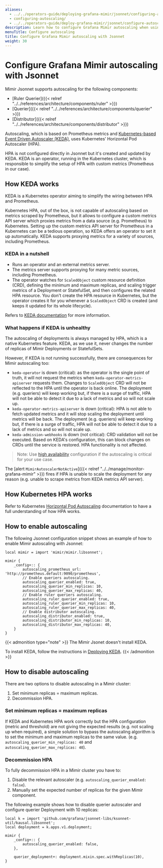 ```yaml
---
aliases:
  - ../../operators-guide/deploying-grafana-mimir/jsonnet/configuring-autoscaling/
  - configuring-autoscaling/
  - ../../operators-guide/deploy-grafana-mimir/jsonnet/configure-autoscaling/
description: Learn how to configure Grafana Mimir autoscaling when using Jsonnet.
menuTitle: Configure autoscaling
title: Configure Grafana Mimir autoscaling with Jsonnet
weight: 30
---
```


# Configure Grafana Mimir autoscaling with Jsonnet

Mimir Jsonnet supports autoscaling for the following components:

- [Ruler Querier]({{< relref "../../references/architecture/components/ruler" >}})
- [Querier]({{< relref "../../references/architecture/components/querier" >}})
- [Distributor]({{< relref "../../references/architecture/components/distributor" >}})

Autoscaling, which is based on Prometheus metrics and [Kubernetes-based Event Driven Autoscaler (KEDA)](https://keda.sh), uses Kubernetes’ Horizontal Pod Autoscaler (HPA).

HPA is not configured directly in Jsonnet but it's created and updated by KEDA.
KEDA is an operator, running in the Kubernetes cluster, which is responsible to simplify the setup of HPA with custom metrics (Prometheus in our case).

## How KEDA works

KEDA is a Kubernetes operator aiming to simplify the wiring between HPA and Prometheus.

Kubernetes HPA, out of the box, is not capable of autoscaling based on metrics scraped by Prometheus, but it allows to configure a custom metrics API server which proxies metrics from a data source (e.g. Prometheus) to Kubernetes.
Setting up the custom metrics API server for Prometheus in a Kubernetes can be a tedious operation, so KEDA offers an operator to set it up automatically.
KEDA supports proxying metrics for a variety of sources, including Prometheus.

### KEDA in a nutshell

- Runs an operator and an external metrics server.
- The metrics server supports proxying for many metric sources, including Prometheus.
- The operator watches for `ScaledObject` custom resource definition (CRD), defining the minimum and maximum replicas, and scaling trigger metrics of a Deployment or StatefulSet, and then configures the related HPA resource. You don't create the HPA resource in Kubernetes, but the operator creates it for you whenever a `ScaledObject` CRD is created (and keeps it updated for its whole lifecycle).

Refers to [KEDA documentation](https://keda.sh) for more information.

### What happens if KEDA is unhealthy

The autoscaling of deployments is always managed by HPA, which is a native Kubernetes feature.
KEDA, as we use it, never changes the number of replicas of Mimir Deployments or StatefulSets.

However, if KEDA is not running successfully, there are consequences for Mimir autoscaling too:

- `keda-operator` is down (critical): as the operator is the single point of truth, it will not request the metrics when `keda-operator-metrics-apiserver` requests them. Changes to `ScaledObject` CRD will not be reflected to the HPA until the operator is back online. The deployment (e.g. queriers) will keep working but, if there is a surge of traffic, HPA will not be able to detect it due to a lack of metrics and so will not scale up.
- `keda-operator-metrics-apiserver` is down (critical): HPA is not able to fetch updated metrics and it will stop scaling the deployment until metrics will be back. The deployment (e.g. queriers) will keep working but, if there is a surge of traffic, HPA will not be able to detect it due to a lack of metrics and so will not scale up.
- `keda-admission-webhooks` is down (not critical): CRD validation will not be executed. Based on KEDA's configuration, this can block changes on CRDs until the service is restored. HPA functionality is not affected.

> Note: Use [high availability](https://keda.sh/docs/latest/operate/cluster/#high-availability) configuration if the autoscaling is critical for your use case.

The [alert `MimirAutoscalerNotActive`]({{< relref "../../manage/monitor-grafana-mimir" >}}) fires if HPA is unable to scale the deployment for any reason (e.g. unable to scrape metrics from KEDA metrics API server).

## How Kubernetes HPA works

Refer to Kubernetes [Horizontal Pod Autoscaling](https://kubernetes.io/docs/tasks/run-application/horizontal-pod-autoscale/) documentation to have a full understanding of how HPA works.

## How to enable autoscaling

The following Jsonnet configuration snippet shows an example of how to enable Mimir autoscaling with Jsonnet:

```jsonnet
local mimir = import 'mimir/mimir.libsonnet';

mimir {
    _config+:: {
        autoscaling_prometheus_url: 'http://prometheus.default:9090/prometheus',
        // Enable queriers autoscaling.
        autoscaling_querier_enabled: true,
        autoscaling_querier_min_replicas: 10,
        autoscaling_querier_max_replicas: 40,
        // Enable ruler queriers autoscaling.
        autoscaling_ruler_querier_enabled: true,
        autoscaling_ruler_querier_min_replicas: 10,
        autoscaling_ruler_querier_max_replicas: 40,
        // Enable distributor autoscaling.
        autoscaling_distributor_enabled: true,
        autoscaling_distributor_min_replicas: 10,
        autoscaling_distributor_max_replicas: 40,
    }
}
```

{{< admonition type="note" >}}
The Mimir Jsonet doesn't install KEDA.

To install KEDA, follow the instructions in [Deploying KEDA](https://keda.sh/docs/latest/deploy/).
{{< /admonition >}}

## How to disable autoscaling

There are two options to disable autoscaling in a Mimir cluster:

1. Set minimum replicas = maximum replicas.
2. Decommission HPA.

### Set minimum replicas = maximum replicas

If KEDA and Kubernetes HPA work correctly but the HPA configuration (metric and threshold) are not giving the expected results (e.g. not scaling up when required), a simple solution to bypass the autoscaling algorithm is to set the minimum and maximum replicas to the same value. (e.g. `autoscaling_querier_min_replicas: 40` and `autoscaling_querier_max_replicas: 40`).

### Decommission HPA

To fully decommission HPA in a Mimir cluster you have to:

1. Disable the relevant autoscaler (e.g. `autoscaling_querier_enabled: false`).
2. Manually set the expected number of replicas for the given Mimir component.

The following example shows how to disable querier autoscaler and configure querier Deployment with 10 replicas:

```jsonnet
local k = import 'github.com/grafana/jsonnet-libs/ksonnet-util/kausal.libsonnet';
local deployment = k.apps.v1.deployment;

mimir {
    _config+:: {
        autoscaling_querier_enabled: false,
    },

    querier_deployment+: deployment.mixin.spec.withReplicas(10),
}
```
